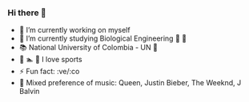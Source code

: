 ### Hi there 👋

<!--
**monitoxx/monitoxx** is a ✨ _special_ ✨ repository because its `README.md` (this file) appears on your GitHub profile.

Here are some ideas to get you started:
-->
- 🔭 I’m currently working on myself
- 🌱 I’m currently studying Biological Engineering :microscope: :dna:
- :books: National University of Colombia - UN 🚩
- :muscle: :swimmer: :tennis: I love sports
- ⚡ Fun fact: :ve/:co
- :musical_note: Mixed preference of music: Queen, Justin Bieber, The Weeknd, J Balvin
<!--- 🤔 I’m looking for help with ...
- 💬 Ask me about ...
- 📫 How to reach me: ...
- 😄 Pronouns: ...
-->

